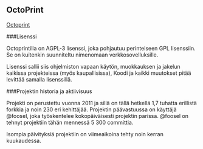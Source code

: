 ## OctoPrint

[Octoprint](https://github.com/OctoPrint/OctoPrint)

###Lisenssi 

Octoprintilla on AGPL-3 lisenssi, joka pohjautuu perinteiseen GPL lisenssiin. Se on kuitenkin suunniteltu nimenomaan verkkosovelluksille. 

Lisenssi sallii siis ohjelmiston vapaan käytön, muokkauksen ja jakelun kaikissa projekteissa (myös kaupallisissa), Koodi ja kaikki muutokset pitää levittää samalla lisenssillä. 


###Projektin historia ja aktiivisuus

Projekti on perustettu vuonna 2011 ja sillä on tällä hetkellä 1,7 tuhatta erillistä forkkia ja noin 230 eri kehittäjää.  Projektin päävastuussa on käyttäjä @foosel, joka työskentelee kokopäiväisesti projektin parissa. @foosel on tehnyt projektiin tähän mennessä 5 300 committia. 

Isompia päivityksiä projektiin on viimeaikoina tehty noin kerran kuukaudessa.

